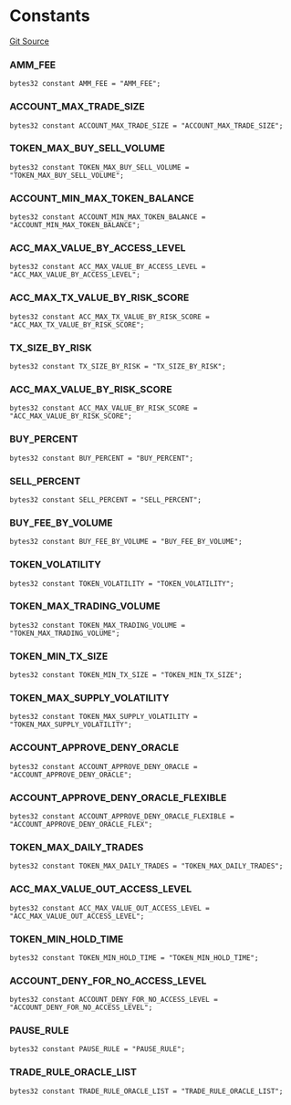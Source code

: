 # Constants
[Git Source](https://github.com/thrackle-io/forte-rules-engine/blob/711083cf73df92cf4f18e3e51c50d0b3b5021828/src/protocol/economic/ruleProcessor/RuleCodeData.sol)

### AMM_FEE

```solidity
bytes32 constant AMM_FEE = "AMM_FEE";
```

### ACCOUNT_MAX_TRADE_SIZE

```solidity
bytes32 constant ACCOUNT_MAX_TRADE_SIZE = "ACCOUNT_MAX_TRADE_SIZE";
```

### TOKEN_MAX_BUY_SELL_VOLUME

```solidity
bytes32 constant TOKEN_MAX_BUY_SELL_VOLUME = "TOKEN_MAX_BUY_SELL_VOLUME";
```

### ACCOUNT_MIN_MAX_TOKEN_BALANCE

```solidity
bytes32 constant ACCOUNT_MIN_MAX_TOKEN_BALANCE = "ACCOUNT_MIN_MAX_TOKEN_BALANCE";
```

### ACC_MAX_VALUE_BY_ACCESS_LEVEL

```solidity
bytes32 constant ACC_MAX_VALUE_BY_ACCESS_LEVEL = "ACC_MAX_VALUE_BY_ACCESS_LEVEL";
```

### ACC_MAX_TX_VALUE_BY_RISK_SCORE

```solidity
bytes32 constant ACC_MAX_TX_VALUE_BY_RISK_SCORE = "ACC_MAX_TX_VALUE_BY_RISK_SCORE";
```

### TX_SIZE_BY_RISK

```solidity
bytes32 constant TX_SIZE_BY_RISK = "TX_SIZE_BY_RISK";
```

### ACC_MAX_VALUE_BY_RISK_SCORE

```solidity
bytes32 constant ACC_MAX_VALUE_BY_RISK_SCORE = "ACC_MAX_VALUE_BY_RISK_SCORE";
```

### BUY_PERCENT

```solidity
bytes32 constant BUY_PERCENT = "BUY_PERCENT";
```

### SELL_PERCENT

```solidity
bytes32 constant SELL_PERCENT = "SELL_PERCENT";
```

### BUY_FEE_BY_VOLUME

```solidity
bytes32 constant BUY_FEE_BY_VOLUME = "BUY_FEE_BY_VOLUME";
```

### TOKEN_VOLATILITY

```solidity
bytes32 constant TOKEN_VOLATILITY = "TOKEN_VOLATILITY";
```

### TOKEN_MAX_TRADING_VOLUME

```solidity
bytes32 constant TOKEN_MAX_TRADING_VOLUME = "TOKEN_MAX_TRADING_VOLUME";
```

### TOKEN_MIN_TX_SIZE

```solidity
bytes32 constant TOKEN_MIN_TX_SIZE = "TOKEN_MIN_TX_SIZE";
```

### TOKEN_MAX_SUPPLY_VOLATILITY

```solidity
bytes32 constant TOKEN_MAX_SUPPLY_VOLATILITY = "TOKEN_MAX_SUPPLY_VOLATILITY";
```

### ACCOUNT_APPROVE_DENY_ORACLE

```solidity
bytes32 constant ACCOUNT_APPROVE_DENY_ORACLE = "ACCOUNT_APPROVE_DENY_ORACLE";
```

### ACCOUNT_APPROVE_DENY_ORACLE_FLEXIBLE

```solidity
bytes32 constant ACCOUNT_APPROVE_DENY_ORACLE_FLEXIBLE = "ACCOUNT_APPROVE_DENY_ORACLE_FLEX";
```

### TOKEN_MAX_DAILY_TRADES

```solidity
bytes32 constant TOKEN_MAX_DAILY_TRADES = "TOKEN_MAX_DAILY_TRADES";
```

### ACC_MAX_VALUE_OUT_ACCESS_LEVEL

```solidity
bytes32 constant ACC_MAX_VALUE_OUT_ACCESS_LEVEL = "ACC_MAX_VALUE_OUT_ACCESS_LEVEL";
```

### TOKEN_MIN_HOLD_TIME

```solidity
bytes32 constant TOKEN_MIN_HOLD_TIME = "TOKEN_MIN_HOLD_TIME";
```

### ACCOUNT_DENY_FOR_NO_ACCESS_LEVEL

```solidity
bytes32 constant ACCOUNT_DENY_FOR_NO_ACCESS_LEVEL = "ACCOUNT_DENY_FOR_NO_ACCESS_LEVEL";
```

### PAUSE_RULE

```solidity
bytes32 constant PAUSE_RULE = "PAUSE_RULE";
```

### TRADE_RULE_ORACLE_LIST

```solidity
bytes32 constant TRADE_RULE_ORACLE_LIST = "TRADE_RULE_ORACLE_LIST";
```

